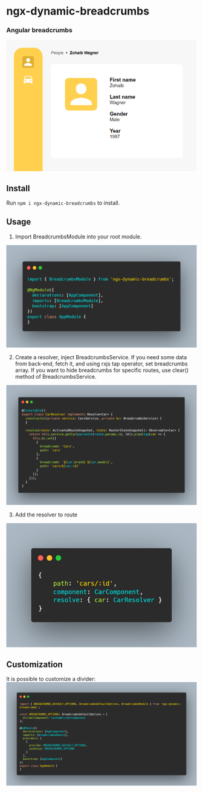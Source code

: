 # ngx-dynamic-breadcrumbs
### Angular breadcrumbs

![img.png](img.png)
## Install

Run `npm i ngx-dynamic-breadcrumbs` to install.

## Usage
1) Import BreadcrumbsModule into your root module.

![img_1.png](img_1.png)

2) Create a resolver, inject BreadcrumbsService.
   If you need some data from back-end, fetch it, and using rxjs tap operator, set breadcrumbs array. If you want to hide breadcrumbs for specific routes, use clear() method of BreadcrumbsService.

![img_3.png](img_3.png)

3) Add the resolver to route

![img_2.png](img_2.png)

## Customization

It is possible to customize a divider:
![img_4.png](img_4.png)
